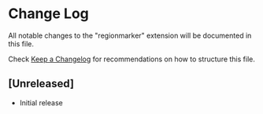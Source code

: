 # Change Log

All notable changes to the "regionmarker" extension will be documented in this file.

Check [Keep a Changelog](http://keepachangelog.com/) for recommendations on how to structure this file.

## [Unreleased]

- Initial release